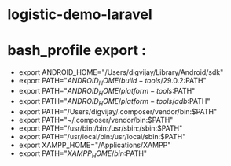 # logistic-demo-laravel



# bash_profile export :

- export ANDROID_HOME="/Users/digvijay/Library/Android/sdk"
- export PATH="$ANDROID_HOME/build-tools/29.0.2:$PATH"
- export PATH="$ANDROID_HOME/platform-tools:$PATH"
- export PATH="$ANDROID_HOME/platform-tools/adb:$PATH"
- export PATH="/Users/digvijay/.composer/vendor/bin:$PATH"
- export PATH="~/.composer/vendor/bin:$PATH"
- export PATH="/usr/bin:/bin:/usr/sbin:/sbin:$PATH"
- export PATH="/usr/local/bin:/usr/local/sbin:$PATH"
- export XAMPP_HOME="/Applications/XAMPP"
- export PATH="$XAMPP_HOME/bin:$PATH"